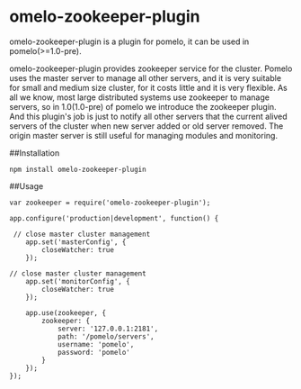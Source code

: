 omelo-zookeeper-plugin
====================

omelo-zookeeper-plugin is a plugin for pomelo, it can be used in pomelo(>=1.0-pre).

omelo-zookeeper-plugin provides zookeeper service for the cluster. Pomelo uses the master server to manage all other servers, and it is very suitable for small and medium size cluster, for it costs little and it is very flexible. As all we know, most large distributed systems use zookeeper to manage servers, so in 1.0(1.0-pre) of pomelo we introduce the zookeeper plugin. And this plugin's job is just to notify all other servers that the current alived servers of the cluster when new server added or old server removed. The origin master server is still useful for managing modules and monitoring.

##Installation

```
npm install omelo-zookeeper-plugin
```

##Usage

```
var zookeeper = require('omelo-zookeeper-plugin');

app.configure('production|development', function() {
 
 // close master cluster management
	app.set('masterConfig', {
		closeWatcher: true
	});

// close master cluster management
	app.set('monitorConfig', {
		closeWatcher: true
	});

	app.use(zookeeper, {
		zookeeper: {
			server: '127.0.0.1:2181',
			path: '/pomelo/servers',
			username: 'pomelo',
			password: 'pomelo'
		}
	});
});

```